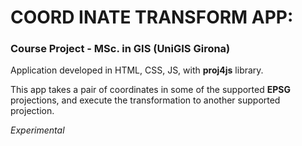 # COORD  INATE TRANSFORM APP:
### Course Project - MSc. in GIS (UniGIS Girona)

Application developed in HTML, CSS, JS, with **proj4js** library.

This app takes a pair of coordinates in some of the supported **EPSG** projections, and execute the transformation to another supported projection. 

*Experimental*
